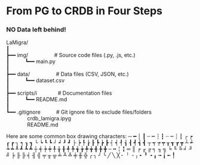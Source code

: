# From PG to CRDB in Four Steps
### NO Data left behind!

LaMigra/<br>
┃<br>
┣━━ img/&emsp;&emsp;&emsp;&emsp;&emsp;# Source code files (.py, .js, etc.)<br>
┃&emsp;&emsp;&emsp;┗━━ main.py<br>
┃<br>
┣━━ data/&emsp;&emsp;&emsp;&emsp;&emsp;# Data files (CSV, JSON, etc.)<br>
┃&emsp;&emsp;&emsp;┗━━ dataset.csv<br>
┃<br>
┣━━ scripts/i&emsp;&emsp;&emsp;&emsp;# Documentation files<br>
┃&emsp;&emsp;&emsp;┗━━ README.md<br>
┃<br>
┗━━ .gitignore&emsp;&emsp;&emsp;# Git ignore file to exclude files/folders<br>
&emsp;&emsp;&emsp;&emsp;crdb_lamigra.ipyg<br>
&emsp;&emsp;&emsp;&emsp;README.md

Here are some common box drawing characters:
─ ━ │ ┃ ┄ ┅ ┆ ┇ ┈ ┉ ┊ ┋ ┌ ┍ ┎ ┏ ┐ ┑ ┒ ┓ └ ┕ ┖ ┗ ┘ ┙ ┚ ┛
├ ┝ ┞ ┟ ┠ ┡ ┢ ┣ ┤ ┥ ┦ ┧ ┨ ┩ ┪ ┫ ┬ ┭ ┮ ┯ ┰ ┱ ┲ ┳ ┴ ┵ ┶ ┷ ┸ ┹ ┺ ┻
┼ ┽ ┾ ┿ ╀ ╁ ╂ ╃ ╄ ╅ ╆ ╇ ╈ ╉ ╊ ╋ ╌ ╍ ╎ ╏ ═ ║ ╒ ╓ ╔ ╕ ╖ ╗ ╘ ╙ ╚ ╛ ╜ ╝
╞ ╟ ╠ ╡ ╢ ╣ ╤ ╥ ╦ ╧ ╨ ╩ ╪ ╫ ╬ ╭ ╮ ╯ ╰ ╱ ╲ ╳ ╴ ╵ ╶ ╷ ╸ ╹ ╺ ╻ ╼ ╽ ╾ ╿

